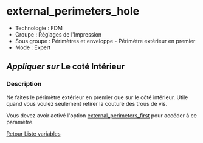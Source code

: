 # external_perimeters_hole

* Technologie : FDM
* Groupe : Réglages de l'Impression
* Sous groupe : Périmètres et enveloppe - Périmètre extérieur en premier
* Mode : Expert

## *Appliquer sur* Le coté Intérieur

### Description

Ne faites le périmètre extérieur en premier que sur le côté intérieur.
Utile quand vous voulez seulement retirer la couture des trous de vis.

Vous devez avoir activé l'option [external_perimeters_first](external_perimeters_first.md) pour accéder à ce paramètre.

[Retour Liste variables](variable_list.md)